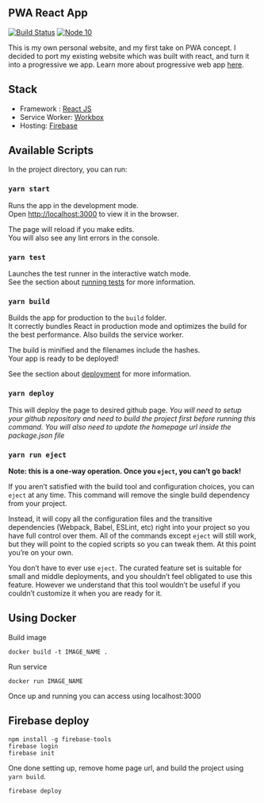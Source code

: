 ## PWA React App
[![Build Status](https://travis-ci.org/rakin92/pwa-react-app.svg?branch=master)](https://travis-ci.org/rakin92/pwa-react-app)
[![Node 10](https://img.shields.io/badge/npm-10.16.3-green.svg)](https://nodejs.org/en/download/)

This is my own personal website, and my first take on PWA concept. I decided to port my existing website which was built with react, and turn it into a progressive we app. Learn more about progressive web app [here](https://developers.google.com/web/progressive-web-apps/).

## Stack
* Framework : [React JS](https://reactjs.org/)
* Service Worker: [Workbox](https://developers.google.com/web/tools/workbox/guides/get-started)
* Hosting: [Firebase](https://firebase.google.com/docs/hosting)

## Available Scripts

In the project directory, you can run:

### `yarn start`

Runs the app in the development mode.<br>
Open [http://localhost:3000](http://localhost:3000) to view it in the browser.

The page will reload if you make edits.<br>
You will also see any lint errors in the console.

### `yarn test`

Launches the test runner in the interactive watch mode.<br>
See the section about [running tests](https://facebook.github.io/create-react-app/docs/running-tests) for more information.

### `yarn build`

Builds the app for production to the `build` folder.<br>
It correctly bundles React in production mode and optimizes the build for the best performance. Also builds the service worker.

The build is minified and the filenames include the hashes.<br>
Your app is ready to be deployed!

See the section about [deployment](https://facebook.github.io/create-react-app/docs/deployment) for more information.


### `yarn deploy`

This will deploy the page to desired github page. *You will need to setup your github repository and need to build the project first before running this command. You will also need to update the homepage url inside the package.json file*

### `yarn run eject`

**Note: this is a one-way operation. Once you `eject`, you can’t go back!**

If you aren’t satisfied with the build tool and configuration choices, you can `eject` at any time. This command will remove the single build dependency from your project.

Instead, it will copy all the configuration files and the transitive dependencies (Webpack, Babel, ESLint, etc) right into your project so you have full control over them. All of the commands except `eject` will still work, but they will point to the copied scripts so you can tweak them. At this point you’re on your own.

You don’t have to ever use `eject`. The curated feature set is suitable for small and middle deployments, and you shouldn’t feel obligated to use this feature. However we understand that this tool wouldn’t be useful if you couldn’t customize it when you are ready for it.


## Using Docker

Build image

```
docker build -t IMAGE_NAME .
```

Run service

```
docker run IMAGE_NAME
```

Once up and running you can access using localhost:3000


## Firebase deploy

```
npm install -g firebase-tools
firebase login
firebase init
```

One done setting up, remove home page url, and build the project using `yarn build`.

```
firebase deploy
```
